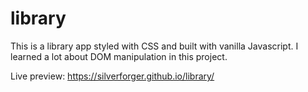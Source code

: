 # library

This is a library app styled with CSS and built with vanilla Javascript. I learned a lot about DOM manipulation in this project.

Live preview: https://silverforger.github.io/library/
